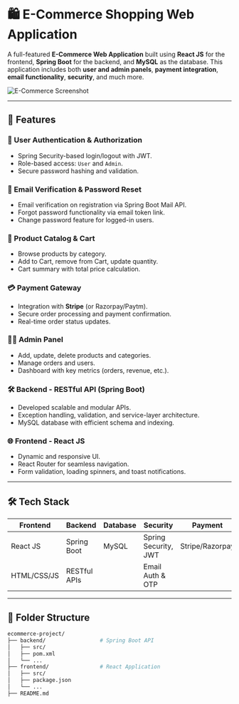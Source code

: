 # 🛍️ E-Commerce Shopping Web Application

A full-featured **E-Commerce Web Application** built using **React JS** for the frontend, **Spring Boot** for the backend, and **MySQL** as the database. This application includes both **user and admin panels**, **payment integration**, **email functionality**, **security**, and much more.

![E-Commerce Screenshot](https://via.placeholder.com/1000x400.png?text=E-Commerce+Web+App+Demo)

---

## 🚀 Features

### 🔐 User Authentication & Authorization
- Spring Security-based login/logout with JWT.
- Role-based access: `User` and `Admin`.
- Secure password hashing and validation.

### 📧 Email Verification & Password Reset
- Email verification on registration via Spring Boot Mail API.
- Forgot password functionality via email token link.
- Change password feature for logged-in users.

### 🛒 Product Catalog & Cart
- Browse products by category.
- Add to Cart, remove from Cart, update quantity.
- Cart summary with total price calculation.

### 💳 Payment Gateway
- Integration with **Stripe** (or Razorpay/Paytm).
- Secure order processing and payment confirmation.
- Real-time order status updates.

### 🧑‍💼 Admin Panel
- Add, update, delete products and categories.
- Manage orders and users.
- Dashboard with key metrics (orders, revenue, etc.).

### 🛠️ Backend - RESTful API (Spring Boot)
- Developed scalable and modular APIs.
- Exception handling, validation, and service-layer architecture.
- MySQL database with efficient schema and indexing.

### 🌐 Frontend - React JS
- Dynamic and responsive UI.
- React Router for seamless navigation.
- Form validation, loading spinners, and toast notifications.

---

## 🛠️ Tech Stack

| Frontend      | Backend       | Database | Security        | Payment   | Tools         |
|---------------|---------------|----------|------------------|-----------|----------------|
| React JS      | Spring Boot   | MySQL    | Spring Security, JWT | Stripe/Razorpay | Postman, Git, VS Code |
| HTML/CSS/JS   | RESTful APIs  |          | Email Auth & OTP |           |                |

---

## 📂 Folder Structure

```bash
ecommerce-project/
├── backend/                 # Spring Boot API
│   ├── src/
│   ├── pom.xml
│   └── ...
├── frontend/                # React Application
│   ├── src/
│   ├── package.json
│   └── ...
├── README.md
